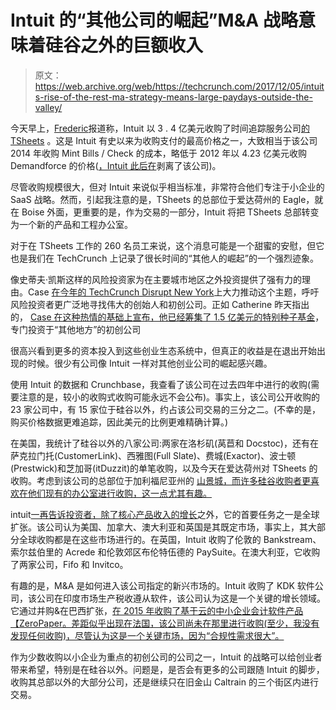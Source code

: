 # Intuit 的“其他公司的崛起”M&A 战略意味着硅谷之外的巨额收入 

> 原文：<https://web.archive.org/web/https://techcrunch.com/2017/12/05/intuits-rise-of-the-rest-ma-strategy-means-large-paydays-outside-the-valley/>

今天早上，[Frederic](https://web.archive.org/web/20221025223513/https://beta.techcrunch.com/2017/12/05/intuit-acquires-time-tracking-service-tsheets-for-340m/?ncid=rss&utm_source=feedburner&utm_medium=feed&utm_campaign=Feed%3A+Techcrunch+%28TechCrunch%29)报道称，Intuit 以 3 . 4 亿美元收购了时间追踪服务公司[的 TSheets](https://web.archive.org/web/20221025223513/https://www.tsheets.com/) 。这是 Intuit 有史以来为收购支付的最高价格之一，大致相当于该公司 2014 年收购 Mint Bills / Check 的成本，略低于 2012 年以 4.23 亿美元收购 Demandforce 的价格([，Intuit 此后在](https://web.archive.org/web/20221025223513/https://venturebeat.com/2016/01/15/intuit-sells-demandforce-to-internet-brands-5-months-after-revealing-divestment-plans/)剥离了该公司)。

尽管收购规模很大，但对 Intuit 来说似乎相当标准，非常符合他们专注于小企业的 SaaS 战略。然而，引起我注意的是，TSheets 的总部位于爱达荷州的 Eagle，就在 Boise 外面，更重要的是，作为交易的一部分，Intuit 将把 TSheets 总部转变为一个新的产品和工程办公室。

对于在 TSheets 工作的 260 名员工来说，这个消息可能是一个甜蜜的安慰，但它也是我们在 TechCrunch 上记录了很长时间的“其他人的崛起”的一个强烈迹象。

像史蒂夫·凯斯这样的风险投资家为在主要城市地区之外投资提供了强有力的理由。Case [在今年的 TechCrunch Disrupt New York](https://web.archive.org/web/20221025223513/https://beta.techcrunch.com/2017/05/15/aol-co-founder-steve-case-on-why-vcs-need-to-look-beyond-silicon-valley/)上大力推动这个主题，呼吁风险投资者更广泛地寻找伟大的创始人和初创公司。正如 Catherine 昨天指出的， [Case 在这种热情的基础上宣布，他已经筹集了 1.5 亿美元的特别种子基金](https://web.archive.org/web/20221025223513/https://beta.techcrunch.com/2017/12/04/steve-cases-150m-rise-of-the-rest-seed-fund-launches-with-an-impressive-roster-of-investors/)，专门投资于“其他地方”的初创公司

很高兴看到更多的资本投入到这些创业生态系统中，但真正的收益是在退出开始出现的时候。很少有公司像 Intuit 一样对其他创业公司的崛起感兴趣。

使用 Intuit 的数据和 Crunchbase，我查看了该公司在过去四年中进行的收购(需要注意的是，较小的收购式收购可能永远不会公布)。事实上，该公司公开收购的 23 家公司中，有 15 家位于硅谷以外，约占该公司交易的三分之二。(不幸的是，购买价格数据更难追踪，因此美元的比例更难精确计算。)

在美国，我统计了硅谷以外的八家公司:两家在洛杉矶(莴苣和 Docstoc)，还有在萨克拉门托(CustomerLink)、西雅图(Full Slate)、费城(Exactor)、波士顿(Prestwick)和芝加哥(itDuzzit)的单笔收购，以及今天在爱达荷州对 TSheets 的收购。考虑到该公司的总部位于加利福尼亚州的 [山景城，而许多硅谷收购者更喜欢在他们现有的办公室进行收购，这一点尤其有趣。](https://web.archive.org/web/20221025223513/http://maps.apple.com/?q=Mountain%20View,%20California)

intuit[一再告诉投资者，除了核心产品收入的增长](https://web.archive.org/web/20221025223513/https://www.slideshare.net/investorsintuitinc/oct-4-2017-ir-marketing-finalv2)之外，它的首要任务之一是全球扩张。该公司认为美国、加拿大、澳大利亚和英国是其既定市场，事实上，其大部分全球收购都是在这些市场进行的。在英国，Intuit 收购了伦敦的 Bankstream、索尔兹伯里的 Acrede 和伦敦郊区布伦特伍德的 PaySuite。在澳大利亚，它收购了两家公司，Fifo 和 Invitco。

有趣的是，M&A 是如何进入该公司指定的新兴市场的。Intuit 收购了 KDK 软件公司，该公司在印度市场生产税收遵从软件，该公司认为这是一个关键的增长领域。它通过并购&在巴西扩张，[在 2015 年收购了基于云的中小企业会计软件产品【ZeroPaper。差距似乎出现在法国，该公司尚未在那里进行收购(至少，我没有发现任何收购)，尽管认为这是一个关键市场，因为“合规性需求很大”。](https://web.archive.org/web/20221025223513/https://beta.techcrunch.com/2015/01/21/intuit-buys-zero-paper-its-first-acquisition-in-brazil/)

作为少数收购以小企业为重点的初创公司的公司之一，Intuit 的战略可以给创业者带来希望，特别是在硅谷以外。问题是，是否会有更多的公司跟随 Intuit 的脚步，收购其总部以外的大部分公司，还是继续只在旧金山 Caltrain 的三个街区内进行交易。